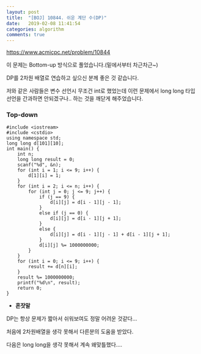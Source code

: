 ```yaml
---
layout: post
title:  "[BOJ] 10844. 쉬운 계단 수(DP)"
date:   2019-02-08 11:41:54
categories: algorithm
comments: true
---
```


https://www.acmicpc.net/problem/10844

이 문제는 Bottom-up 방식으로 풀었습니다.(밑에서부터 차근차근~)

DP를 2차원 배열로 연습하고 싶으신 분께 좋은 것 같습니다.

저와 같은 사람들은 변수 선언시 무조건 int로 했었는데 이런 문제에서 long long 타입 선언을 간과하면 안되겠구나.. 하는 것을 깨닫게 해주었습니다.


### Top-down
~~~
#include <iostream>
#include <cstdio>
using namespace std;
long long d[101][10];
int main() {
	int n;
	long long result = 0;
	scanf("%d", &n);
	for (int i = 1; i <= 9; i++) {
		d[1][i] = 1;
	}
	for (int i = 2; i <= n; i++) {
		for (int j = 0; j <= 9; j++) {
			if (j == 9) {
				d[i][j] = d[i - 1][j - 1];
			}
			else if (j == 0) {
				d[i][j] = d[i - 1][j + 1];
			}
			else {
				d[i][j] = d[i - 1][j - 1] + d[i - 1][j + 1];
			}
            d[i][j] %= 1000000000;
		}
	}
	for (int i = 0; i <= 9; i++) {
		result += d[n][i];
	}
	result %= 1000000000;
	printf("%d\n", result);
	return 0;
}
~~~

- **혼잣말**

DP는 항상 문제가 짧아서 쉬워보여도 정말 어려운 것같다...

처음에 2차원배열을 생각 못해서 다른분의 도움을 받았다.

다음은 long long을 생각 못해서 계속 왜맞틀했다....

